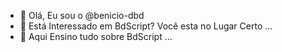 - 👋 Olá, Eu sou o  @benicio-dbd
- 👀 Está Interessado em BdScript? Você esta no Lugar Certo ...
- 🌱 Aqui Ensino tudo sobre BdScript  ...

<!---
benicio-dbd/benicio-dbd is a ✨ special ✨ repository because its `README.md` (this file) appears on your GitHub profile.
You can click the Preview link to take a look at your changes.
--->
